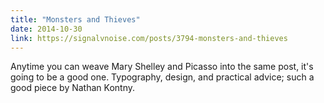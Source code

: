 ```yaml
---
title: "Monsters and Thieves"
date: 2014-10-30
link: https://signalvnoise.com/posts/3794-monsters-and-thieves
---
```

 Anytime you can weave Mary Shelley and Picasso into the same post, it's going to be a good one. Typography, design, and practical advice; such a good piece by Nathan Kontny.  
